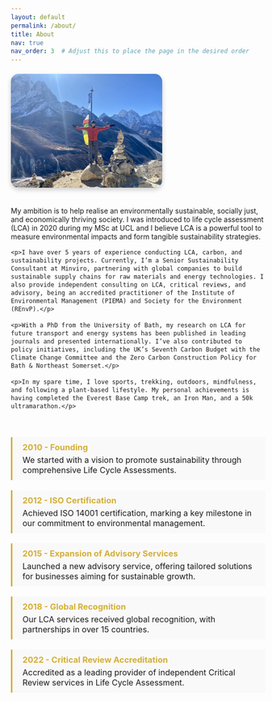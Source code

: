 ```yaml
---
layout: default
permalink: /about/
title: About
nav: true
nav_order: 3  # Adjust this to place the page in the desired order
---
```


<div class="about-container">
  <div class="profile-photo">
    <img src="/assets/img/about_me.jpg" alt="Your Name" />
  </div>
  <div class="about-text">
    <p>My ambition is to help realise an environmentally sustainable, socially just, and economically thriving society. I was introduced to life cycle assessment (LCA) in 2020 during my MSc at UCL and I believe LCA is a powerful tool to measure environmental impacts and form tangible sustainability strategies.</p>

    <p>I have over 5 years of experience conducting LCA, carbon, and sustainability projects. Currently, I’m a Senior Sustainability Consultant at Minviro, partnering with global companies to build sustainable supply chains for raw materials and energy technologies. I also provide independent consulting on LCA, critical reviews, and advisory, being an accredited practitioner of the Institute of Environmental Management (PIEMA) and Society for the Environment (REnvP).</p>

    <p>With a PhD from the University of Bath, my research on LCA for future transport and energy systems has been published in leading journals and presented internationally. I’ve also contributed to policy initiatives, including the UK’s Seventh Carbon Budget with the Climate Change Committee and the Zero Carbon Construction Policy for Bath & Northeast Somerset.</p>

    <p>In my spare time, I love sports, trekking, outdoors, mindfulness, and following a plant-based lifestyle. My personal achievements is having completed the Everest Base Camp trek, an Iron Man, and a 50k ultramarathon.</p>
  </div>
</div>

<div class="timeline">
  <div class="milestone">
    <h3>2010 - Founding</h3>
    <p>We started with a vision to promote sustainability through comprehensive Life Cycle Assessments.</p>
  </div>
  <div class="milestone">
    <h3>2012 - ISO Certification</h3>
    <p>Achieved ISO 14001 certification, marking a key milestone in our commitment to environmental management.</p>
  </div>
  <div class="milestone">
    <h3>2015 - Expansion of Advisory Services</h3>
    <p>Launched a new advisory service, offering tailored solutions for businesses aiming for sustainable growth.</p>
  </div>
  <div class="milestone">
    <h3>2018 - Global Recognition</h3>
    <p>Our LCA services received global recognition, with partnerships in over 15 countries.</p>
  </div>
  <div class="milestone">
    <h3>2022 - Critical Review Accreditation</h3>
    <p>Accredited as a leading provider of independent Critical Review services in Life Cycle Assessment.</p>
  </div>
</div>

<style>
  /* Container layout */
  .about-container {
    display: flex;
    flex-wrap: wrap;
    align-items: flex-start;
    margin-top: 20px;
  }

  /* Profile photo styles */
  .profile-photo {
    flex: 0 0 auto;
    margin-right: 20px;
    margin-bottom: 20px;
    transition: transform 0.3s ease, box-shadow 0.3s ease;
  }

  .profile-photo img {
    max-width: 300px;
    height: auto;
    border-radius: 15px; /* Rounded corners */
    box-shadow: 0px 4px 10px rgba(0, 0, 0, 0.2); /* Subtle shadow */
    transition: transform 0.3s ease, box-shadow 0.3s ease; /* Smooth hover effects */
  }

  .profile-photo img:hover {
    transform: scale(1.05); /* Slight expansion */
    box-shadow: 0px 6px 15px rgba(0, 0, 0, 0.3); /* Stronger shadow on hover */
  }

  /* Text container styles */
  .about-text {
    flex: 1;
    min-width: 300px;
  }

  /* Timeline container */
  .timeline {
    margin-top: 40px;
    display: flex;
    flex-direction: column;
  }

  /* Milestone styles */
  .milestone {
    background-color: #f9f9f9;
    border-left: 3px solid #d4af37; /* Gold color for border */
    padding: 10px 20px;
    margin-bottom: 20px;
  }

  .milestone h3 {
    margin: 0;
    color: #d4af37; /* Gold color for headings */
  }

  .milestone p {
    margin: 5px 0 0;
    font-size: 1rem;
  }
</style>
